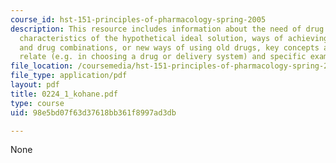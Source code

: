 ```yaml
---
course_id: hst-151-principles-of-pharmacology-spring-2005
description: This resource includes information about the need of drug development,
  characteristics of the hypothetical ideal solution, ways of achieving, new drugs
  and drug combinations, or new ways of using old drugs, key concepts and how they
  relate (e.g. in choosing a drug or delivery system) and specific examples.
file_location: /coursemedia/hst-151-principles-of-pharmacology-spring-2005/98e5bd07f63d37618bb361f8997ad3db_0224_1_kohane.pdf
file_type: application/pdf
layout: pdf
title: 0224_1_kohane.pdf
type: course
uid: 98e5bd07f63d37618bb361f8997ad3db

---
```

None